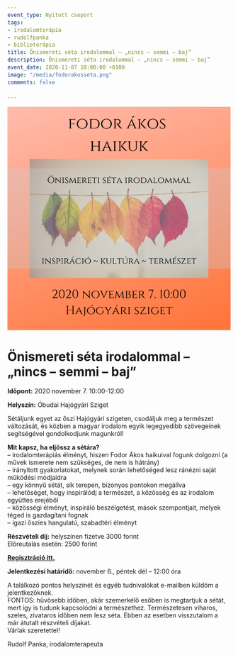 ```yaml
---
event_type: Nyitott csoport
tags:
- irodalomterápia
- rudolfpanka
- biblioterápia
title: Önismereti séta irodalommal – „nincs – semmi – baj”
description: Önismereti séta irodalommal – „nincs – semmi – baj”
event_date: 2020-11-07 10:00:00 +0100
image: "/media/fodorakosseta.png"
comments: false

---
```

![](/media/fodorakosseta.png)

# Önismereti séta irodalommal – „nincs – semmi – baj”

**Időpont:** 2020 november 7. 10:00-12:00

**Helyszín:** Óbudai Hajógyári Sziget

Sétáljunk egyet az őszi Hajógyári szigeten, csodáljuk meg a természet változását, és közben a magyar irodalom egyik legegyedibb szövegeinek segítségével gondolkodjunk magunkról!

**Mit kapsz, ha eljössz a sétára?**  
– irodalomterápiás élményt, hiszen Fodor Ákos haikuival fogunk dolgozni (a művek ismerete nem szükséges, de nem is hátrány)  
– irányított gyakorlatokat, melynek során lehetőséged lesz ránézni saját működési módjaidra  
– egy könnyű sétát, sík terepen, bizonyos pontokon megállva  
– lehetőséget, hogy inspirálódj a természet, a közösség és az irodalom együttes erejéből  
– közösségi élményt, inspiráló beszélgetést, mások szempontjait, melyek téged is gazdagítani fognak  
– igazi őszies hangulatú, szabadtéri élményt

**Részvételi díj:** helyszínen fizetve 3000 forint  
Előreutalás esetén: 2500 forint

[**Regisztráció itt.**](https://forms.gle/Vqh7xUMGQy7EXFqG6)

**Jelentkezési határidő:** november 6., péntek dél – 12:00 óra

A találkozó pontos helyszínét és egyéb tudnivalókat e-mailben küldöm a jelentkezőknek.  
FONTOS: hűvösebb időben, akár szemerkélő esőben is megtartjuk a sétát, mert így is tudunk kapcsolódni a természethez. Természetesen viharos, szeles, zivataros időben nem lesz séta. Ebben az esetben visszutalom a már átutalt részvételi díjakat.  
Várlak szeretettel!

Rudolf Panka, irodalomterapeuta